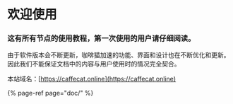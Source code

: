 # 欢迎使用

### 这有所有节点的使用教程，第一次使用的用户请仔细阅读。

由于软件版本会不断更新，咖啡猫加速的功能、界面和设计也在不断优化和更新。因此我们不能保证文档中的内容与用户使用时的情况完全契合。

本站域名：[https://caffecat.online](https://caffecat.online)

{% page-ref page="doc/" %}



